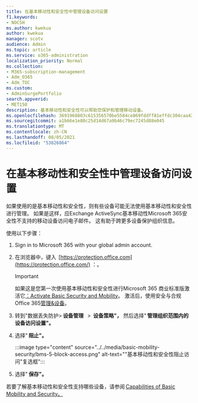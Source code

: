 ```yaml
---
title: 在基本移动性和安全性中管理设备访问设置
f1.keywords:
- NOCSH
ms.author: kwekua
author: kwekua
manager: scotv
audience: Admin
ms.topic: article
ms.service: o365-administration
localization_priority: Normal
ms.collection:
- M365-subscription-management
- Adm_O365
- Adm_TOC
ms.custom:
- AdminSurgePortfolio
search.appverid:
- MET150
description: 基本移动性和安全性可以帮助您保护和管理移动设备。
ms.openlocfilehash: 3691968803c615356570be5584ce869fddff81effdc304caa42bc1071b5f579b
ms.sourcegitcommit: a1b66e1e80c25d14d67a9b46c79ec7245d88e045
ms.translationtype: MT
ms.contentlocale: zh-CN
ms.lasthandoff: 08/05/2021
ms.locfileid: "53826864"
---
```

# <a name="manage-device-access-settings-in-basic-mobility-and-security"></a>在基本移动性和安全性中管理设备访问设置

如果使用的是基本移动性和安全性，则有些设备可能无法使用基本移动性和安全性进行管理。 如果是这样，应Exchange ActiveSync基本移动性Microsoft 365安全性不支持的移动设备访问电子邮件。 这有助于跨更多设备保护组织信息。

使用以下步骤：

1. Sign in to Microsoft 365 with your global admin account.

2. 在浏览器中，键入  [https://protection.office.com](https://protection.office.com/) ：。

    > [!IMPORTANT]
    > 如果这是您第一次使用基本移动性和安全性进行Microsoft 365 商业标准版激活它[：Activate Basic Security and Mobility](https://admin.microsoft.com/EAdmin/Device/IntuneInventory.aspx)。 激活后，使用安全与合规Office 365[管理&设备](https://protection.office.com/)。

3. 转到"数据丢失防护> **设备管理**   >  **设备策略"，** 然后选择" **管理组织范围内的设备访问设置"。**

4. 选择" **阻止"。**

    :::image type="content" source="../../media/basic-mobility-security/bms-5-block-access.png" alt-text="&quot;基本移动性和安全性阻止访问&quot;复选框":::

5. 选择" **保存"。**

若要了解基本移动性和安全性支持哪些设备，请参阅 [Capabilities of Basic Mobility and Security。](capabilities.md)
